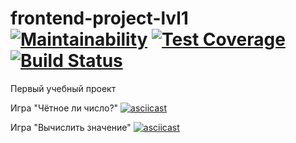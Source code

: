 # frontend-project-lvl1 [![Maintainability](https://api.codeclimate.com/v1/badges/a99a88d28ad37a79dbf6/maintainability)](https://codeclimate.com/github/codeclimate/codeclimate/maintainability) [![Test Coverage](https://api.codeclimate.com/v1/badges/a99a88d28ad37a79dbf6/test_coverage)](https://codeclimate.com/github/codeclimate/codeclimate/test_coverage) [![Build Status](https://travis-ci.org/yuliabeton/frontend-project-lvl1.svg?branch=master)](https://travis-ci.org/yuliabeton/frontend-project-lvl1)
Первый учебный проект

Игра "Чётное ли число?"
[![asciicast](https://asciinema.org/a/4gufM0pbWi532lgPLekWnwjN3.svg)](https://asciinema.org/a/4gufM0pbWi532lgPLekWnwjN3)

Игра "Вычислить значение"
[![asciicast](https://asciinema.org/a/9v5DDAtwQVhWtZ7jarcAtMikP.svg)](https://asciinema.org/a/9v5DDAtwQVhWtZ7jarcAtMikP)
